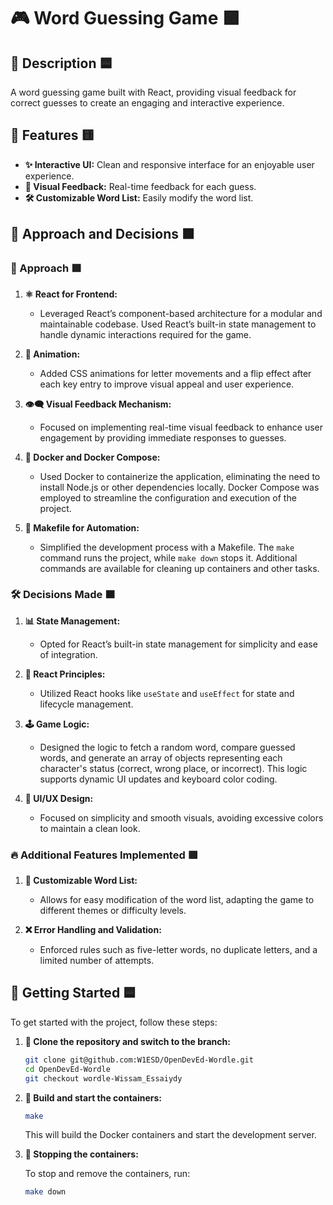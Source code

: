 # 🎮 Word Guessing Game 🟩

## 📝 Description 🟦

A word guessing game built with React, providing visual feedback for correct guesses to create an engaging and interactive experience.

## 🌟 Features 🟨

- **✨ Interactive UI:** Clean and responsive interface for an enjoyable user experience.
- **👀 Visual Feedback:** Real-time feedback for each guess.
- **🛠️ Customizable Word List:** Easily modify the word list.

## 🧠 Approach and Decisions 🟧

### 🚀 Approach 🟪

1. **⚛️ React for Frontend:** 
   - Leveraged React’s component-based architecture for a modular and maintainable codebase. Used React’s built-in state management to handle dynamic interactions required for the game.

2. **🎨 Animation:** 
   - Added CSS animations for letter movements and a flip effect after each key entry to improve visual appeal and user experience.

3. **👁️‍🗨️ Visual Feedback Mechanism:** 
   - Focused on implementing real-time visual feedback to enhance user engagement by providing immediate responses to guesses.

4. **🐋 Docker and Docker Compose:** 
   - Used Docker to containerize the application, eliminating the need to install Node.js or other dependencies locally. Docker Compose was employed to streamline the configuration and execution of the project.

5. **🔧 Makefile for Automation:** 
   - Simplified the development process with a Makefile. The `make` command runs the project, while `make down` stops it. Additional commands are available for cleaning up containers and other tasks.

### 🛠️ Decisions Made 🟫

1. **📊 State Management:**
   - Opted for React’s built-in state management for simplicity and ease of integration.

2. **📘 React Principles:**
   - Utilized React hooks like `useState` and `useEffect` for state and lifecycle management.

3. **🕹️ Game Logic:**
   - Designed the logic to fetch a random word, compare guessed words, and generate an array of objects representing each character's status (correct, wrong place, or incorrect). This logic supports dynamic UI updates and keyboard color coding.

4. **🎨 UI/UX Design:**
   - Focused on simplicity and smooth visuals, avoiding excessive colors to maintain a clean look.

### 🔥 Additional Features Implemented 🟪

1. **📜 Customizable Word List:** 
   - Allows for easy modification of the word list, adapting the game to different themes or difficulty levels.

2. **❌ Error Handling and Validation:**
   - Enforced rules such as five-letter words, no duplicate letters, and a limited number of attempts.

## 🚀 Getting Started 🟦

To get started with the project, follow these steps:

1. **📂 Clone the repository and switch to the branch:**

    ```bash
    git clone git@github.com:W1ESD/OpenDevEd-Wordle.git
    cd OpenDevEd-Wordle
    git checkout wordle-Wissam_Essaiydy
    ```

2. **🐳 Build and start the containers:**

    ```bash
    make
    ```

   This will build the Docker containers and start the development server.

3. **🛑 Stopping the containers:**

    To stop and remove the containers, run:

    ```bash
    make down
    ```
